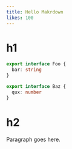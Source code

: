 ```yaml
---
title: Hello Makrdown
likes: 100
---
```


# h1 

```ts
export interface Foo {
  bar: string
}
```

```ts
export interface Baz {
  qux: number
}
```

# h2

Paragraph goes here.